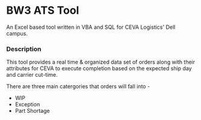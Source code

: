 # BW3 ATS Tool
An Excel based tool written in VBA and SQL for CEVA Logistics' Dell campus. 
### Description
This tool provides a real time & organized data set of orders along with their attributes for CEVA to execute completion based on the expected ship day and carrier cut-time.

There are three main catergories that orders will fall into -
  - WIP
  - Exception
  - Part Shortage
 
